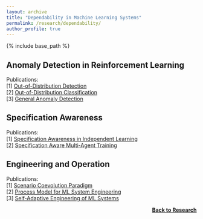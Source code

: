 ```yaml
---
layout: archive
title: "Dependability in Machine Learning Systems"
permalink: /research/dependability/
author_profile: true
---
```


{% include base_path %}

## Anomaly Detection in Reinforcement Learning

Publications:  
[1] [Out-of-Distribution Detection](http://thomyphan.github.io/files/2019-isaai-preprint.pdf)  
[2] [Out-of-Distribution Classification](http://thomyphan.github.io/files/2020-icaart-preprint.pdf)  
[3] [General Anomaly Detection](https://www.ifaamas.org/Proceedings/aamas2022/pdfs/p1799.pdf)  

## Specification Awareness

Publications:  
[1] [Specification Awareness in Independent Learning](http://thomyphan.github.io/files/2021-icaart-preprint.pdf)  
[2] [Specification Aware Multi-Agent Training](https://arxiv.org/pdf/2012.07949.pdf)  

## Engineering and Operation

Publications:  
[1] [Scenario Coevolution Paradigm](https://epub.ub.uni-muenchen.de/73060/1/Gabor2020_Article_TheScenarioCoevolutionParadigm.pdf)  
[2] [Process Model for ML System Engineering](http://thomyphan.github.io/files/2020-qse-preprint.pdf)  
[3] [Self-Adaptive Engineering of ML Systems](http://thomyphan.github.io/files/2022-isola-preprint.pdf)  

<div style="float: right;">
    <a href="https://thomyphan.github.io/research/"><strong>Back to Research</strong></a>
</div>